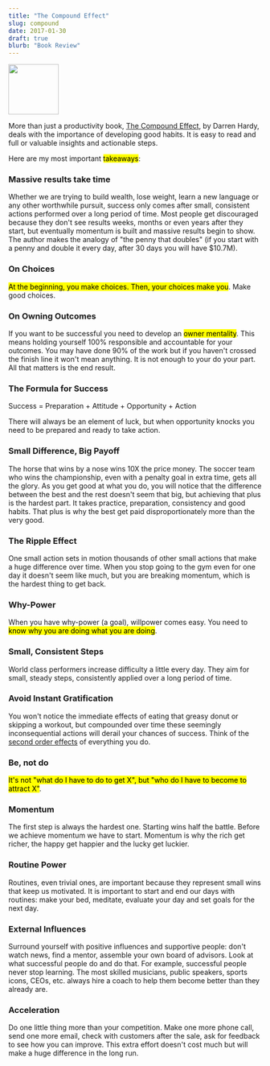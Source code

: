 ```yaml
---
title: "The Compound Effect"
slug: compound
date: 2017-01-30
draft: true
blurb: "Book Review"
---
```


<img src="/img/compound.jpg" width="100px">

More than just a productivity book, [The Compound Effect](http://www.thecompoundeffect.com/), by Darren Hardy, deals with the importance of developing good habits. It is easy to read and full or valuable insights and actionable steps.

Here are my most important <mark>takeaways</mark>:

### Massive results take time

Whether we are trying to build wealth, lose weight, learn a new language or any other worthwhile pursuit, success only comes after small, consistent actions performed over a long period of time. Most people get discouraged because they don't see results weeks, months or even years after they start, but eventually momentum is built and massive results begin to show. The author makes the analogy of "the penny that doubles" (if you start with a penny and double it every day, after 30 days you will have $10.7M).

### On Choices

<mark>At the beginning, you make choices. Then, your choices make you</mark>. Make good choices.

### On Owning Outcomes

If you want to be successful you need to develop an <mark>owner mentality</mark>. This means holding yourself 100% responsible and accountable for your outcomes. You may have done 90% of the work but if you haven't crossed the finish line it won't mean anything. It is not enough to your do your part. All that matters is the end result.

### The Formula for Success

Success = Preparation + Attitude + Opportunity + Action

There will always be an element of luck, but when opportunity knocks you need to be prepared and ready to take action.

### Small Difference, Big Payoff

The horse that wins by a nose wins 10X the price money. The soccer team who wins the championship, even with a penalty goal in extra time, gets all the glory. As you get good at what you do, you will notice that the difference between the best and the rest doesn't seem that big, but achieving that plus is the hardest part. It takes practice, preparation, consistency and good habits. That plus is why the best get paid disproportionately more than the very good.

### The Ripple Effect

One small action sets in motion thousands of other small actions that make a huge difference over time. When you stop going to the gym even for one day it doesn't seem like much, but you are breaking momentum, which is the hardest thing to get back.

### Why-Power

When you have why-power (a goal), willpower comes easy. You need to <mark>know why you are doing what you are doing</mark>.

### Small, Consistent Steps

World class performers increase difficulty a little every day. They aim for small, steady steps, consistently applied over a long period of time.

### Avoid Instant Gratification

You won't notice the immediate effects of eating that greasy donut or skipping a workout, but compounded over time these seemingly inconsequential actions will derail your chances of success. Think of the [second order effects](https://personalmba.com/second-order-effects/) of everything you do.

### Be, not do

<mark>It's not "what do I have to do to get X", but "who do I have to become to attract X"</mark>.

### Momentum

The first step is always the hardest one. Starting wins half the battle. Before we achieve momentum we have to start. Momentum is why the rich get richer, the happy get happier and the lucky get luckier.

### Routine Power

Routines, even trivial ones, are important because they represent small wins that keep us motivated. It is important to start and end our days with routines: make your bed, meditate, evaluate your day and set goals for the next day.

### External Influences

Surround yourself with positive influences and supportive people: don't watch news, find a mentor, assemble your own board of advisors. Look at what successful people do and do that. For example, successful people never stop learning. The most skilled musicians, public speakers, sports icons, CEOs, etc. always hire a coach to help them become better than they already are. 

### Acceleration

Do one little thing more than your competition. Make one more phone call, send one more email, check with customers after the sale, ask for feedback to see how you can improve. This extra effort doesn't cost much but will make a huge difference in the long run. 